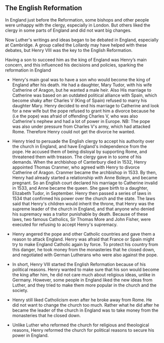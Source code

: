 ## The English Reformation

In England just before the Reformation, some bishops and other people were unhappy with the clergy, especially in London. But others liked the clergy in some parts of England and did not want big changes.

Now Luther's writings and ideas began to be debated in England, especially at Cambridge. A group called the Lollardy may have helped with these debates, but Henry VIII was the key to the English Reformation.

Having a son to succeed him as the king of England was Henry’s main concern, and this influenced his decisions and policies, sparking the reformation in England

- Henry's main goal was to have a son who would become the king of England after his death. He had a daughter, Mary Tudor, with his wife Catherine of Aragon, but he wanted a male heir. Also His marriage to Catherine was based on an outdated political alliance with Spain, which become shaky after Charles V (King of Spain) refused to marry his daughter Mary. 
Henry decided to end his marriage to Catherine and look for a new wife but the pope refused to grant him a divorce because he (i.e the pope) was afraid of offending Charles V, who was also Catherine's nephew and had a lot of power in Europe. 
    NB: The pope was also under pressure from Charles V's army, which had attacked Rome. Therefore Henry could not get the divorce he wanted.

- Henry tried to persuade the English clergy to accept his authority over the church in England, and have England's independence from the pope. He accused them of being disloyal by supporting Rome, and threatened them with treason. The clergy gave in to some of his demands. When the archbishop of Canterbury died in 1532, Henry appointed Thomas Cranmer, who agreed with Henry to divorce Catherine of Aragon. Cranmer became the archbishop in 1533. By then, Henry had already started a relationship with Anne Boleyn, and became pregnant. So an English court declared his marriage to Catherine invalid in 1533, and Anne became the queen. She gave birth to a daughter, Elizabeth Tudor, in September. Henry then passed a series of laws in 1534 that confirmed his power over the church and the state. The laws said that Henry's children would inherit the throne, that Henry was the supreme leader of the church in England, and that anyone who denied his supremacy was a traitor punishable by death. Because of these laws, two famous Catholics, Sir Thomas More and John Fisher, were executed for refusing to accept Henry's supremacy.

- Henry angered the pope and other Catholic countries and gave them a reason to attack England. Henry was afraid that France or Spain might try to make England Catholic again by force. To protect his country from this danger, he took money from the monasteries that he closed down, and negotiated with German Lutherans who were also against the pope.

- In short, Henry VIII started the English Reformation because of his political reasons. Henry wanted to make sure that his son would become the king after him, he did not care much about religious ideas, unlike in Germany. However, some people in England liked the new ideas from Luther, and they tried to make them more popular in the church and the society.

- Henry still liked Catholicism even after he broke away from Rome. He did not want to change the church too much. Rather what he did after he became the leader of the church in England was to take money from the monasteries that he closed down.


- Unlike Luther who reformed the church for religious and theological reasons, Henry reformed the church for political reasons to secure his power in England.